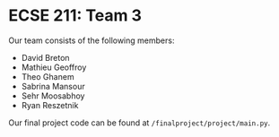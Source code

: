 # ECSE 211: Team 3 

Our team consists of the following members:
- David Breton
- Mathieu Geoffroy
- Theo Ghanem
- Sabrina Mansour
- Sehr Moosabhoy
- Ryan Reszetnik

Our final project code can be found at `/finalproject/project/main.py`.
